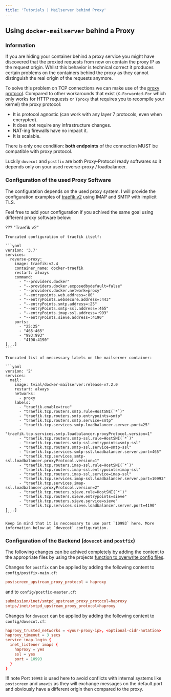 ```yaml
---
title: 'Tutorials | Mailserver behind Proxy'
---
```


## Using `docker-mailserver` behind a Proxy

### Information

If you are hiding your container behind a proxy service you might have discovered that the proxied requests from now on contain the proxy IP as the request origin. Whilst this behavior is technical correct it produces certain problems on the containers behind the proxy as they cannot distinguish the real origin of the requests anymore.

To solve this problem on TCP connections we can make use of the [proxy protocol](https://www.haproxy.org/download/1.8/doc/proxy-protocol.txt). Compared to other workarounds that exist (`X-Forwarded-For` which only works for HTTP requests or `Tproxy` that requires you to recompile your kernel) the proxy protocol:

- It is protocol agnostic (can work with any layer 7 protocols, even when encrypted).
- It does not require any infrastructure changes.
- NAT-ing firewalls have no impact it.
- It is scalable.

There is only one condition: **both endpoints** of the connection MUST be compatible with proxy protocol.

Luckily `dovecot` and `postfix` are both Proxy-Protocol ready softwares so it depends only on your used reverse-proxy / loadbalancer.

### Configuration of the used Proxy Software

The configuration depends on the used proxy system. I will provide the configuration examples of [traefik v2](https://traefik.io/) using IMAP and SMTP with implicit TLS.

Feel free to add your configuration if you achived the same goal using different proxy software below:

??? "Traefik v2"

    Truncated configuration of traefik itself:

    ```yaml
    version: '3.7'
    services:
      reverse-proxy:
        image: traefik:v2.4
        container_name: docker-traefik
        restart: always
        command:
          - "--providers.docker"
          - "--providers.docker.exposedbydefault=false"
          - "--providers.docker.network=proxy"
          - "--entrypoints.web.address=:80"
          - "--entryPoints.websecure.address=:443"
          - "--entryPoints.smtp.address=:25"
          - "--entryPoints.smtp-ssl.address=:465"
          - "--entryPoints.imap-ssl.address=:993"
          - "--entryPoints.sieve.address=:4190"
        ports:
          - "25:25"
          - "465:465"
          - "993:993"
          - "4190:4190"
    [...]
    ```

    Truncated list of neccessary labels on the mailserver container:

    ```yaml
    version: '2'
    services:
      mail:
        image: tvial/docker-mailserver:release-v7.2.0
        restart: always
        networks:
          - proxy
        labels:
          - "traefik.enable=true"
          - "traefik.tcp.routers.smtp.rule=HostSNI(`*`)"
          - "traefik.tcp.routers.smtp.entrypoints=smtp"
          - "traefik.tcp.routers.smtp.service=smtp"
          - "traefik.tcp.services.smtp.loadbalancer.server.port=25"
          - "traefik.tcp.services.smtp.loadbalancer.proxyProtocol.version=1"
          - "traefik.tcp.routers.smtp-ssl.rule=HostSNI(`*`)"
          - "traefik.tcp.routers.smtp-ssl.entrypoints=smtp-ssl"
          - "traefik.tcp.routers.smtp-ssl.service=smtp-ssl"
          - "traefik.tcp.services.smtp-ssl.loadbalancer.server.port=465"
          - "traefik.tcp.services.smtp-ssl.loadbalancer.proxyProtocol.version=1"
          - "traefik.tcp.routers.imap-ssl.rule=HostSNI(`*`)"
          - "traefik.tcp.routers.imap-ssl.entrypoints=imap-ssl"
          - "traefik.tcp.routers.imap-ssl.service=imap-ssl"
          - "traefik.tcp.services.imap-ssl.loadbalancer.server.port=10993"
          - "traefik.tcp.services.imap-ssl.loadbalancer.proxyProtocol.version=2"
          - "traefik.tcp.routers.sieve.rule=HostSNI(`*`)"
          - "traefik.tcp.routers.sieve.entrypoints=sieve"
          - "traefik.tcp.routers.sieve.service=sieve"
          - "traefik.tcp.services.sieve.loadbalancer.server.port=4190"
    [...]
    ```

    Keep in mind that it is neccessary to use port `10993` here. More information below at `dovecot` configuration.

### Configuration of the Backend (`dovecot` and `postfix`)

The following changes can be achived completely by adding the content to the appropriate files by using the projects [function to overwrite config files][docs-optionalconfig].

Changes for `postfix` can be applied by adding the following content to `config/postfix-main.cf`:

```cf
postscreen_upstream_proxy_protocol = haproxy
```

and to `config/postfix-master.cf`:

```cf
submission/inet/smtpd_upstream_proxy_protocol=haproxy
smtps/inet/smtpd_upstream_proxy_protocol=haproxy
```

Changes for `dovecot` can be applied by adding the following content to `config/dovecot.cf`:

```cf
haproxy_trusted_networks = <your-proxy-ip>, <optional-cidr-notation>
haproxy_timeout = 3 secs
service imap-login {
  inet_listener imaps {
    haproxy = yes
    ssl = yes
    port = 10993
  }
}
```

!!! note
    Port `10993` is used here to avoid conflicts with internal systems like `postscreen` and `amavis` as they will exchange messages on the default port and obviously have a different origin then compared to the proxy.

[docs-optionalconfig]: ../../config/advanced/optional-config.md
